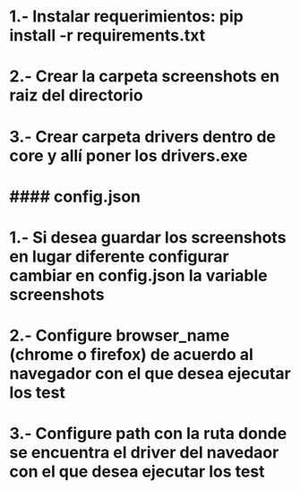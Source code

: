 
# 1.- Instalar requerimientos:  pip install -r requirements.txt
# 2.- Crear la carpeta screenshots en raiz del directorio
# 3.- Crear carpeta drivers dentro de core y allí poner los drivers.exe

# #### config.json 
# 1.- Si desea guardar los screenshots en lugar diferente  configurar cambiar en config.json la variable screenshots
# 2.- Configure browser_name (chrome o firefox) de acuerdo al navegador con el que desea ejecutar los test
# 3.- Configure path con la ruta donde se encuentra el driver del navedaor con el que desea ejecutar los test
